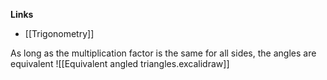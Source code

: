 **Links**
- [[Trigonometry]] 

As long as the multiplication factor is the same for all sides, the angles are equivalent
![[Equivalent angled triangles.excalidraw]] 